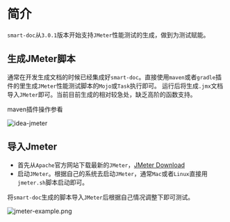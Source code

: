 # 简介

`smart-doc`从`3.0.1`版本开始支持`JMeter`性能测试的生成，做到为测试赋能。

## 生成JMeter脚本
通常在开发生成文档的时候已经集成好`smart-doc`。直接使用`maven`或者`gradle`插件的里生成`JMeter`性能测试脚本的`Mojo`或`Task`执行即可。
运行后将生成`.jmx`文档导入`JMeter`即可。当前目前生成的相对较急处，缺乏高阶的函数支持。

maven插件操作参看

![idea-jmeter](https://github.com/smart-doc-group/smart-doc-group.github.io/raw/master/docs/_images/idea-jmeter.png)
## 导入Jmeter
- 首先从`Apache`官方网站下载最新的`JMeter`，[JMeter Download](https://jmeter.apache.org/download_jmeter.cgi)
- 启动`JMeter`。根据自己的系统去启动`JMeter`，通常`Mac`或者`Linux`直接用`jmeter.sh`脚本启动即可。

将`smart-doc`生成的脚本导入`JMeter`后根据自己情况调整下即可测试。

![jmeter-example.png](https://github.com/smart-doc-group/smart-doc-group.github.io/raw/master/docs/_images/jmeter-example.png)
